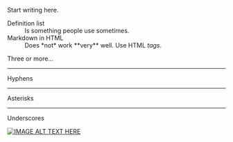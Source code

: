 [//]: #My (title: md1)

Start writing here.

<dl>
  <dt>Definition list</dt>
  <dd>Is something people use sometimes.</dd>

  <dt>Markdown in HTML</dt>
  <dd>Does *not* work **very** well. Use HTML <em>tags</em>.</dd>
</dl>

Three or more...

---

Hyphens

***

Asterisks

___

Underscores

[![IMAGE ALT TEXT HERE](http://img.youtube.com/vi/LMqyOfn_Shw&ab_channel=D.HEADZ/0.jpg)](http://www.youtube.com/watch?v=LMqyOfn_Shw&ab_channel=D.HEADZ)
